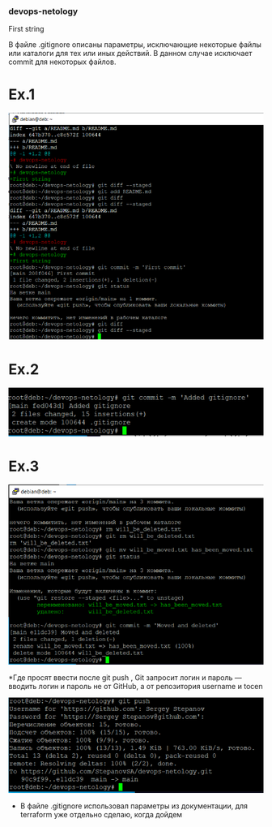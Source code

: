 ### devops-netology

First string

В файле .gitignore описаны параметры, исключающие некоторые файлы или 
каталоги для тех или иных действий. В данном случае исключает commit
для некоторых файлов.

# Ex.1

![alt text](https://github.com/StepanovSA/devops-netology/blob/main/git%201.PNG)

# Ex.2

![alt text](https://github.com/StepanovSA/devops-netology/blob/main/git%202.PNG)

# Ex.3

![alt text](https://github.com/StepanovSA/devops-netology/blob/main/git%203.PNG)

*Где просят ввести после git push , Git запросит логин и пароль — вводить логин и пароль не от GitHub, а от репозитория  username и tocen

![alt text](https://github.com/StepanovSA/devops-netology/blob/main/git%204.PNG)

* В файле .gitignore использовал параметры из документации, для terraform уже отдельно сделаю, когда дойдем
